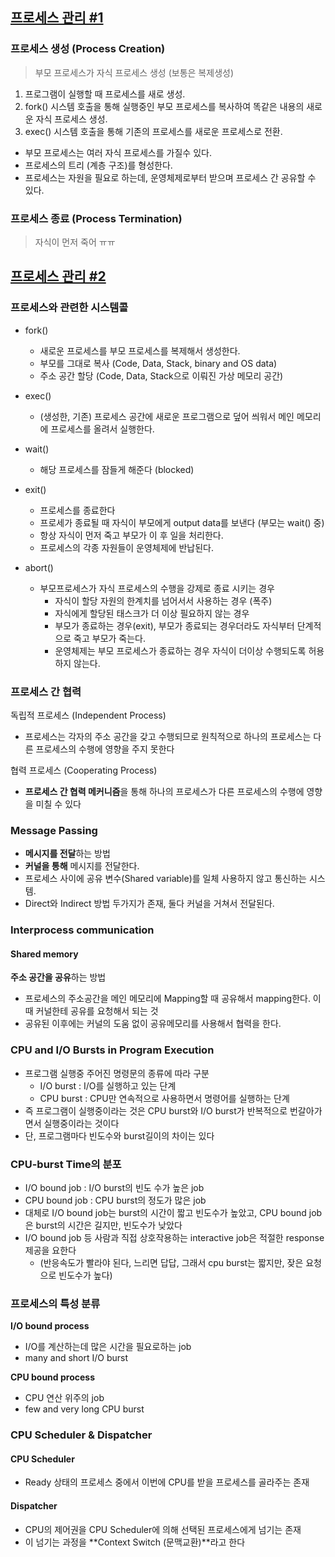 ## [프로세스 관리 #1](https://core.ewha.ac.kr/publicview/C0101020140321144554159683?vmode=f)

### 프로세스 생성 (Process Creation)

> 부모 프로세스가 자식 프로세스 생성 (보통은 복제생성)

1. 프로그램이 실행할 때 프로세스를 새로 생성.
2. fork() 시스템 호출을 통해 실행중인 부모 프로세스를 복사하여 똑같은 내용의 새로운 자식 프로세스 생성.
3. exec() 시스템 호출을 통해 기존의 프로세스를 새로운 프로세스로 전환.

- 부모 프로세스는 여러 자식 프로세스를 가질수 있다.
- 프로세스의 트리 (계층 구조)를 형성한다.
- 프로세스는 자원을 필요로 하는데, 운영체제로부터 받으며 프로세스 간 공유할 수 있다.



### 프로세스 종료 (Process Termination)

> 자식이 먼저 죽어 ㅠㅠ



## [프로세스 관리 #2](https://core.ewha.ac.kr/publicview/C0101020140325134428879622?vmode=f)

### 프로세스와 관련한 시스템콜

- fork()
  - 새로운 프로세스를 부모 프로세스를 복제해서 생성한다.
  - 부모를 그대로 복사 (Code, Data, Stack, binary and OS data)
  - 주소 공간 할당 (Code, Data, Stack으로 이뤄진 가상 메모리 공간)

- exec()
  - (생성한, 기존) 프로세스 공간에 새로운 프로그램으로 덮어 씌워서 메인 메모리에 프로세스를 올려서 실행한다.
- wait()
  - 해당 프로세스를 잠들게 해준다 (blocked)
- exit()
  - 프로세스를 종료한다
  - 프로세가 종료될 때 자식이 부모에게 output data를 보낸다 (부모는 wait() 중)
  - 항상 자식이 먼저 죽고 부모가 이 후 일을 처리한다.
  - 프로세스의 각종 자원들이 운영체제에 반납된다.
- abort()
  - 부모프로세스가 자식 프로세스의 수행을 강제로 종료 시키는 경우
    - 자식이 할당 자원의 한계치를 넘어서서 사용하는 경우 (폭주)
    - 자식에게 할당된 태스크가 더 이상 필요하지 않는 경우
    - 부모가 종료하는 경우(exit), 부모가 종료되는 경우더라도 자식부터 단계적으로 죽고 부모가 죽는다.
    - 운영체제는 부모 프로세스가 종료하는 경우 자식이 더이상 수행되도록 허용하지 않는다.



### 프로세스 간 협력

독립적 프로세스 (Independent Process)

- 프로세스는 각자의 주소 공간을 갖고 수행되므로 원칙적으로 하나의 프로세스는 다른 프로세스의 수행에 영향을 주지 못한다

협력 프로세스 (Cooperating Process)

- **프로세스 간 협력 메커니즘**을 통해 하나의 프로세스가 다른 프로세스의 수행에 영향을 미칠 수 있다



### Message Passing

- **메시지를 전달**하는 방법
- **커널을 통해** 메시지를 전달한다.
- 프로세스 사이에 공유 변수(Shared variable)를 일체 사용하지 않고 통신하는 시스템.
- Direct와 Indirect 방법 두가지가 존재, 둘다 커널을 거쳐서 전달된다.



### Interprocess communication

#### Shared memory

**주소 공간을 공유**하는 방법

- 프로세스의 주소공간을 메인 메모리에 Mapping할 때 공유해서 mapping한다. 이때 커널한테 공유를 요청해서 되는 것
- 공유된 이후에는 커널의 도움 없이 공유메모리를 사용해서 협력을 한다.



### CPU and I/O Bursts in Program Execution

- 프로그램 실행중 주어진 명령문의 종류에 따라 구분
  - I/O burst : I/O를 실행하고 있는 단계
  - CPU burst : CPU만 연속적으로 사용하면서 명령어를 실행하는 단계
- 즉 프로그램이 실행중이라는 것은 CPU burst와 I/O burst가 반복적으로 번갈아가면서 실행중이라는 것이다
- 단, 프로그램마다 빈도수와 burst길이의 차이는 있다



### CPU-burst Time의 분포

- I/O bound job : I/O burst의 빈도 수가 높은 job
- CPU bound job : CPU burst의 정도가 많은 job
- 대체로 I/O bound job는 burst의 시간이 짧고 빈도수가 높았고, CPU bound job은 burst의 시간은 길지만, 빈도수가 낮았다
- I/O bound job 등 사람과 직접 상호작용하는 interactive job은 적절한 response 제공을 요한다
  - (반응속도가 빨라야 된다, 느리면 답답, 그래서 cpu burst는 짧지만, 잦은 요청으로 빈도수가 높다)



### 프로세스의 특성 분류

**I/O bound process**

- I/O를 계산하는데 많은 시간을 필요로하는 job
- many and short I/O burst

**CPU bound process**

- CPU 연산 위주의 job
- few and very long CPU burst



### CPU Scheduler & Dispatcher

#### CPU Scheduler

- Ready 상태의 프로세스 중에서 이번에 CPU를 받을 프로세스를 골라주는 존재

#### Dispatcher

- CPU의 제어권을 CPU Scheduler에 의해 선택된 프로세스에게 넘기는 존재
- 이 넘기는 과정을 **Context Switch (문맥교환)**라고 한다